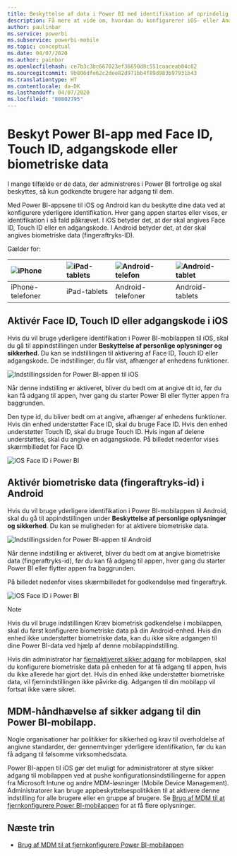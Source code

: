 ```yaml
---
title: Beskyttelse af data i Power BI med identifikation af oprindelig enhed
description: Få mere at vide om, hvordan du konfigurerer iOS- eller Android-apps til at kræve yderligere identifikation, før du kan få adgang til dine data i Power BI
author: paulinbar
ms.service: powerbi
ms.subservice: powerbi-mobile
ms.topic: conceptual
ms.date: 04/07/2020
ms.author: painbar
ms.openlocfilehash: ce7b3c3bc667023ef36650d8c551caaceab04c02
ms.sourcegitcommit: 9b806dfe62c2dee82d971bb4f89d983b97931b43
ms.translationtype: HT
ms.contentlocale: da-DK
ms.lasthandoff: 04/07/2020
ms.locfileid: "80802795"
---
```

# <a name="protect-power-bi-app-with-face-id-touch-id-passcode-or-biometric-data"></a>Beskyt Power BI-app med Face ID, Touch ID, adgangskode eller biometriske data 

I mange tilfælde er de data, der administreres i Power BI fortrolige og skal beskyttes, så kun godkendte brugere har adgang til dem. 

Med Power BI-appsene til iOS og Android kan du beskytte dine data ved at konfigurere yderligere identifikation. Hver gang appen startes eller vises, er identifikation i så fald påkrævet. I iOS betyder det, at der skal angives Face ID, Touch ID eller en adgangskode. I Android betyder det, at der skal angives biometriske data (fingeraftryks-ID).

Gælder for:

| ![iPhone](./media/mobile-native-secure-access/ios-logo-40-px.png) | ![iPad-tablets](./media/mobile-native-secure-access/ios-logo-40-px.png) | ![Android-telefon](././media/mobile-native-secure-access/android-logo-40-px.png) | ![Android-tablet](././media/mobile-native-secure-access/android-logo-40-px.png) |
|:--- |:--- |:--- |:--- |
|iPhone-telefoner |iPad-tablets |Android-telefoner |Android-tablets |

## <a name="turn-on-face-id-touch-id-or-passcode-on-ios"></a>Aktivér Face ID, Touch ID eller adgangskode i iOS

Hvis du vil bruge yderligere identifikation i Power BI-mobilappen til iOS, skal du gå til appindstillingen under **Beskyttelse af personlige oplysninger og sikkerhed**. Du kan se indstillingen til aktivering af Face ID, Touch ID eller adgangskode. De indstillinger, du får vist, afhænger af enhedens funktioner.

![Indstillingssiden for Power BI-appen til iOS](./media/mobile-native-secure-access/mobile-ios-native-secured-setting.png)

Når denne indstilling er aktiveret, bliver du bedt om at angive dit id, før du kan få adgang til appen, hver gang du starter Power BI eller flytter appen fra baggrunden.

Den type id, du bliver bedt om at angive, afhænger af enhedens funktioner. Hvis din enhed understøtter Face ID, skal du bruge Face ID. Hvis den enhed understøtter Touch ID, skal du bruge Touch ID. Hvis ingen af delene understøttes, skal du angive en adgangskode. På billedet nedenfor vises skærmbilledet for Face ID.

![iOS Face ID i Power BI](./media/mobile-native-secure-access/mobile-ios-native-secured-faceid.png)

## <a name="turn-on-biometric-data-fingerprint-id-on-android"></a>Aktivér biometriske data (fingeraftryks-id) i Android

Hvis du vil bruge yderligere identifikation i Power BI-mobilappen til Android, skal du gå til appindstillingen under **Beskyttelse af personlige oplysninger og sikkerhed**. Du kan se muligheden for at aktivere biometriske data.

![Indstillingssiden for Power BI-appen til Android](./media/mobile-native-secure-access/mobile-android-native-secured-setting.png)

Når denne indstilling er aktiveret, bliver du bedt om at angive biometriske data (fingeraftryks-id), før du kan få adgang til appen, hver gang du starter Power BI eller flytter appen fra baggrunden.

På billedet nedenfor vises skærmbilledet for godkendelse med fingeraftryk.

![iOS Face ID i Power BI](./media/mobile-native-secure-access/mobile-android-native-secured-fingerprint-id.png)

>[!NOTE]
>Hvis du vil bruge indstillingen Kræv biometrisk godkendelse i mobilappen, skal du først konfigurere biometriske data på din Android-enhed. Hvis din enhed ikke understøtter biometriske data, kan du ikke sikre adgangen til dine Power BI-data ved hjælp af denne mobilappindstilling.
>
>Hvis din administrator har [fjernaktiveret sikker adgang](#mdm-enforcement-of-secure-access-to-your-power-bi-mobile-app) for mobilappen, skal du konfigurere biometriske data på enheden for at få adgang til appen, hvis du ikke allerede har gjort det. Hvis din enhed ikke understøtter biometriske data, vil fjernindstillingen ikke påvirke dig. Adgangen til din mobilapp vil fortsat ikke være sikret.

## <a name="mdm-enforcement-of-secure-access-to-your-power-bi-mobile-app"></a>MDM-håndhævelse af sikker adgang til din Power BI-mobilapp.

Nogle organisationer har politikker for sikkerhed og krav til overholdelse af angivne standarder, der gennemtvinger yderligere identifikation, før du kan få adgang til følsomme virksomhedsdata.

Power BI-appen til iOS gør det muligt for administratorer at styre sikker adgang til mobilappen ved at pushe konfigurationsindstillingerne for appen fra Microsoft Intune og andre MDM-løsninger (Mobile Device Management). Administratorer kan bruge appbeskyttelsespolitikken til at aktivere denne indstilling for alle brugere eller en gruppe af brugere. Se [Brug af MDM til at fjernkonfigurere Power BI-mobilappen](mobile-app-configuration.md#data-protection-settings-ios-and-android) for at få flere oplysninger.

## <a name="next-steps"></a>Næste trin
* [Brug af MDM til at fjernkonfigurere Power BI-mobilappen](mobile-app-configuration.md)
